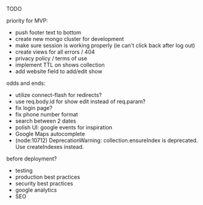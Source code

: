 TODO

priority for MVP:
- push footer text to bottom
- create new mongo cluster for development
- make sure session is working properly (ie can't click back after log out)
- create views for all errors / 404
- privacy policy / terms of use
- implement TTL on shows collection
- add website field to add/edit show

odds and ends:
- utilize connect-flash for redirects?
- use req.body.id for show edit instead of req.param?
- fix login page?
- fix phone number format
- search between 2 dates
- polish UI: google events for inspiration
- Google Maps autocomplete
- (node:10712) DeprecationWarning: collection.ensureIndex is deprecated. Use createIndexes instead.

before deployment?
- testing
- production best practices
- security best practices
- google analytics
- SEO
